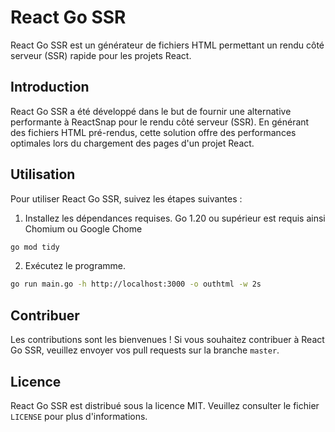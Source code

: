 # React Go SSR

React Go SSR est un générateur de fichiers HTML permettant un rendu côté serveur (SSR) rapide pour les projets React.

## Introduction

React Go SSR a été développé dans le but de fournir une alternative performante à ReactSnap pour le rendu côté serveur (SSR). En générant des fichiers HTML pré-rendus, cette solution offre des performances optimales lors du chargement des pages d'un projet React.

## Utilisation

Pour utiliser React Go SSR, suivez les étapes suivantes :

1. Installez les dépendances requises. Go 1.20 ou supérieur est requis ainsi Chomium ou Google Chome

```bash
go mod tidy
```
2. Exécutez le programme.

```bash
go run main.go -h http://localhost:3000 -o outhtml -w 2s
```

## Contribuer

Les contributions sont les bienvenues ! Si vous souhaitez contribuer à React Go SSR, veuillez envoyer vos pull requests sur la branche `master`.

## Licence

React Go SSR est distribué sous la licence MIT. Veuillez consulter le fichier `LICENSE` pour plus d'informations.